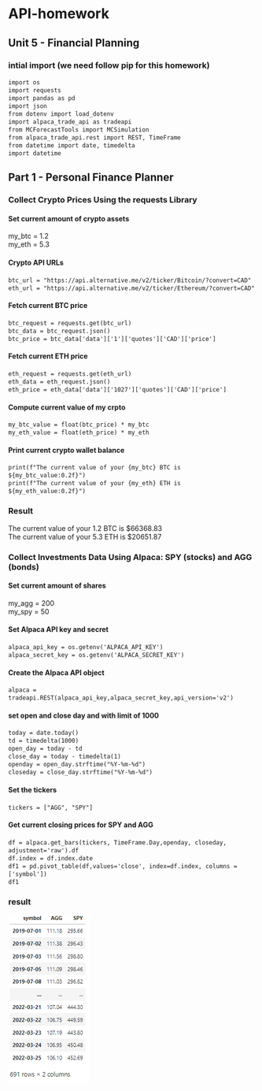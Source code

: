 # API-homework
## Unit 5 - Financial Planning
### intial import (we need follow pip for this homework)
```
import os
import requests
import pandas as pd
import json
from dotenv import load_dotenv
import alpaca_trade_api as tradeapi
from MCForecastTools import MCSimulation
from alpaca_trade_api.rest import REST, TimeFrame
from datetime import date, timedelta
import datetime
```
## Part 1 - Personal Finance Planner
### Collect Crypto Prices Using the requests Library

#### Set current amount of crypto assets<br />
my_btc = 1.2<br />
my_eth = 5.3<br />

#### Crypto API URLs
```
btc_url = "https://api.alternative.me/v2/ticker/Bitcoin/?convert=CAD"
eth_url = "https://api.alternative.me/v2/ticker/Ethereum/?convert=CAD"
```

#### Fetch current BTC price
```
btc_request = requests.get(btc_url)
btc_data = btc_request.json()
btc_price = btc_data['data']['1']['quotes']['CAD']['price']
```
#### Fetch current ETH price
```
eth_request = requests.get(eth_url)
eth_data = eth_request.json()
eth_price = eth_data['data']['1027']['quotes']['CAD']['price']
```
#### Compute current value of my crpto
```
my_btc_value = float(btc_price) * my_btc
my_eth_value = float(eth_price) * my_eth
```
#### Print current crypto wallet balance
```
print(f"The current value of your {my_btc} BTC is ${my_btc_value:0.2f}")
print(f"The current value of your {my_eth} ETH is ${my_eth_value:0.2f}")
```
### Result
The current value of your 1.2 BTC is $66368.83<br />
The current value of your 5.3 ETH is $20651.87<br />

### Collect Investments Data Using Alpaca: SPY (stocks) and AGG (bonds)

#### Set current amount of shares
my_agg = 200<br />
my_spy = 50<br />

#### Set Alpaca API key and secret
```
alpaca_api_key = os.getenv('ALPACA_API_KEY')
alpaca_secret_key = os.getenv('ALPACA_SECRET_KEY')
```
#### Create the Alpaca API object
```
alpaca = tradeapi.REST(alpaca_api_key,alpaca_secret_key,api_version='v2')
```
#### set open and close day and with limit of 1000
```
today = date.today()
td = timedelta(1000)
open_day = today - td
close_day = today - timedelta(1) 
openday = open_day.strftime("%Y-%m-%d")
closeday = close_day.strftime("%Y-%m-%d")
```
#### Set the tickers
```
tickers = ["AGG", "SPY"]
```
#### Get current closing prices for SPY and AGG
```
df = alpaca.get_bars(tickers, TimeFrame.Day,openday, closeday, adjustment='raw').df
df.index = df.index.date
df1 = pd.pivot_table(df,values='close', index=df.index, columns = ['symbol'])
df1
```
### result
![](https://github.com/bleachevil/API-homework/blob/main/resultfordf1.png?raw=true)
